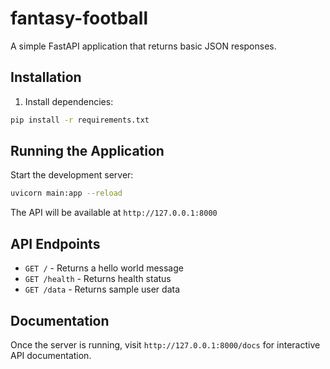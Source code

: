 # fantasy-football

A simple FastAPI application that returns basic JSON responses.

## Installation

1. Install dependencies:
```bash
pip install -r requirements.txt
```

## Running the Application

Start the development server:
```bash
uvicorn main:app --reload
```

The API will be available at `http://127.0.0.1:8000`

## API Endpoints

- `GET /` - Returns a hello world message
- `GET /health` - Returns health status  
- `GET /data` - Returns sample user data

## Documentation

Once the server is running, visit `http://127.0.0.1:8000/docs` for interactive API documentation.